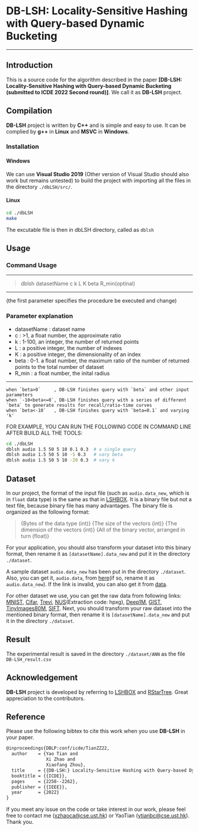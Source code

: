 # DB-LSH: Locality-Sensitive Hashing with Query-based Dynamic Bucketing
-----------------------------------------------------------------------------------------------------------------
## Introduction
This is a source code for the algorithm described in the paper **[DB-LSH: Locality-Sensitive Hashing with Query-based Dynamic Bucketing (submitted to ICDE 2022 Second round)]**. We call it as **DB-LSH** project.

## Compilation

**DB-LSH** project is written by **C++** and is simple and easy to use. It can be complied by **g++** in **Linux** and **MSVC** in **Windows**.

### Installation
#### Windows
We can use **Visual Studio 2019** (Other version of Visual Studio should also work but remains untested) to build the project with importing all the files in the directory `./dbLSH/src/`.

#### Linux
```bash
cd ./dbLSH
make
```
The excutable file is then in dbLSH directory, called as `dblsh`

## Usage

### Command Usage

-------------------------------------------------------------------
> dblsh datasetName c k L K beta R_min(optinal)
-------------------------------------------------------------------
(the first parameter specifies the procedure be executed and change)

### Parameter explanation

- datasetName  : dataset name
- c            : >1, a float number, the approximate ratio
- k            : 1-100, an integer, the number of returned points
- L            : a positive integer, the number of indexes
- K            : a positive integer, the dimensionality of an index
- beta         : 0-1. a float number, the maximum ratio of the number of returned points to the total number of dataset   
- R_min        : a float number, the inital radius
-------------------------------------------------------------------

```
when `beta>0`     , DB-LSH finishes query with `beta` and other input parameters
when `-10<beta<=0`, DB-LSH finishes query with a series of different `beta` to generate results for recall/ratio-time curves
when `beta<-10`   , DB-LSH finishes query with `beta=0.1` and varying 'k'
```

FOR EXAMPLE, YOU CAN RUN THE FOLLOWING CODE IN COMMAND LINE AFTER BUILD ALL THE TOOLS:

```bash
cd ./dbLSH
dblsh audio 1.5 50 5 10 0.1 0.3  # a single query
dblsh audio 1.5 50 5 10 -5 0.3   # vary beta
dblsh audio 1.5 50 5 10 -20 0.3  # vary k
```

## Dataset

In our project, the format of the input file (such as `audio.data_new`, which is in `float` data type) is the same as that in [LSHBOX](https://github.com/RSIA-LIESMARS-WHU/LSHBOX). It is a binary file but not a text file, because binary file has many advantages. The binary file is organized as the following format:

>{Bytes of the data type (int)} {The size of the vectors (int)} {The dimension of the vectors (int)} {All of the binary vector, arranged in turn (float)}


For your application, you should also transform your dataset into this binary format, then rename it as `[datasetName].data_new` and put it in the directory `./dataset`.

A sample dataset `audio.data_new` has been put in the directory `./dataset`.
Also, you can get it, `audio.data`, from [here](http://www.cs.princeton.edu/cass/audio.tar.gz)(if so, rename it as `audio.data_new`). If the link is invalid, you can also get it from [data](https://github.com/RSIA-LIESMARS-WHU/LSHBOX-sample-data).

For other dataset we use, you can get the raw data from following links: [MNIST](http://yann.lecun.com/exdb/mnist/index.html), [Cifar](http://www.cs.toronto.edu/~kriz/cifar.html), [Trevi](http://phototour.cs.washington.edu/patches/default.htm), [NUS](https://pan.baidu.com/share/init?surl=kVKfXFx)(Extraction code: hpxg), [Deep1M](https://www.cse.cuhk.edu.hk/systems/hash/gqr/dataset/deep1M.tar.gz), [GIST](http://corpus-texmex.irisa.fr/), [TinyImages80M](https://hyper.ai/tracker/download?torrent=6552), [SIFT](http://corpus-texmex.irisa.fr/). Next, you should transform your raw dataset into the mentioned binary format, then rename it is `[datasetName].data_new` and put it in the directory `./dataset`.


## Result
The experimental result is saved in the directory `./dataset/ANN` as the file `DB-LSH_result.csv`


## Acknowledgement
**DB-LSH** project is developed by referring to [LSHBOX](https://github.com/RSIA-LIESMARS-WHU/LSHBOX) and [RStarTree](https://github.com/Hui-Li/RStarTree). Great appreciation to the contributors.

## Reference
Please use the following bibtex to cite this work when you use **DB-LSH** in your paper.
```tex
@inproceedings{DBLP:conf/icde/TianZZ22,
  author    = {Yao Tian and
               Xi Zhao and
               Xiaofang Zhou},
  title     = {{DB-LSH:} Locality-Sensitive Hashing with Query-based Dynamic Bucketing},
  booktitle = {{ICDE}},
  pages     = {2250--2262},
  publisher = {{IEEE}},
  year      = {2022}
}
```
If you meet any issue on the code or take interest in our work, please feel free to contact me (xzhaoca@cse.ust.hk) or YaoTian (ytianbc@cse.ust.hk). Thank you.

